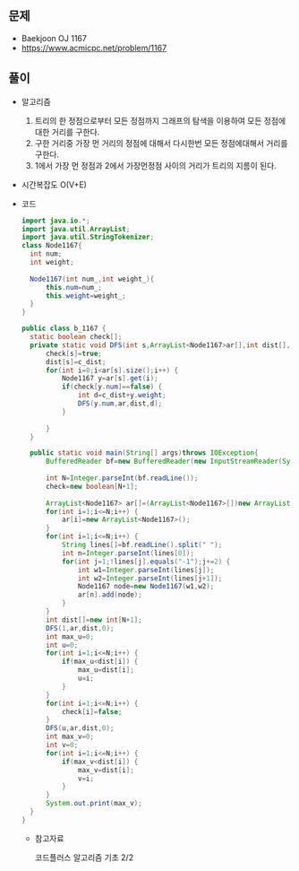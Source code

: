 문제
-----

+ Baekjoon OJ 1167
+ https://www.acmicpc.net/problem/1167

풀이 
------

+ 알고리즘

  1. 트리의 한 정점으로부터 모든 정점까지 그래프의 탐색을 이용하여 모든 정점에 대한 거리를 구한다.
  2. 구한 거리중 가장 먼 거리의 정점에 대해서 다시한번 모든 정점에대해서 거리를 구한다.
  3.  1에서 가장 먼 정점과 2에서 가장먼정점 사이의 거리가 트리의 지름이 된다.

+ 시간복잡도 O(V+E) 

  

+ 코드

  ``` java
  import java.io.*;
  import java.util.ArrayList;
  import java.util.StringTokenizer;
  class Node1167{
  	int num;
  	int weight;
  	
  	Node1167(int num_,int weight_){
  		this.num=num_;
  		this.weight=weight_;		
  	}
  }
  
  public class b_1167 {
  	static boolean check[];
  	private static void DFS(int s,ArrayList<Node1167>ar[],int dist[],int c_dist) {
  		check[s]=true;
  		dist[s]=c_dist;
  		for(int i=0;i<ar[s].size();i++) {
  			Node1167 y=ar[s].get(i);
  			if(check[y.num]==false) {
  				int d=c_dist+y.weight;
  				DFS(y.num,ar,dist,d);
  			}
  			
  		}
  	}
  
  	public static void main(String[] args)throws IOException{
  		BufferedReader bf=new BufferedReader(new InputStreamReader(System.in));
  		
  		int N=Integer.parseInt(bf.readLine());
  		check=new boolean[N+1];
  		
  		ArrayList<Node1167> ar[]=(ArrayList<Node1167>[])new ArrayList[N+1];
  		for(int i=1;i<=N;i++) {
  			ar[i]=new ArrayList<Node1167>();
  		}
  		for(int i=1;i<=N;i++) {
  			String lines[]=bf.readLine().split(" ");
  			int n=Integer.parseInt(lines[0]);
  			for(int j=1;!lines[j].equals("-1");j+=2) {
  				int w1=Integer.parseInt(lines[j]);
  				int w2=Integer.parseInt(lines[j+1]);
  				Node1167 node=new Node1167(w1,w2);
  				ar[n].add(node);
  			}
  		}
  		int dist[]=new int[N+1];
  		DFS(1,ar,dist,0);
  		int max_u=0;
  		int u=0;
  		for(int i=1;i<=N;i++) {
  			if(max_u<dist[i]) {
  				max_u=dist[i];
  				u=i;
  			}
  		}
  		for(int i=1;i<=N;i++) {
  			check[i]=false;
  		}
  		DFS(u,ar,dist,0);
  		int max_v=0;
  		int v=0;
  		for(int i=1;i<=N;i++) {
  			if(max_v<dist[i]) {
  				max_v=dist[i];
  				v=i;
  			}
  		}
  		System.out.print(max_v);
  	}
  }
  
  ```

  

  + 참고자료

    코드플러스 알고리즘 기초 2/2